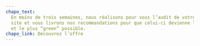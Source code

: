 ```yaml
---
chapo_text:
  En moins de trois semaines, nous réalisons pour vous l’audit de votre
  site et vous livrons nos recommandations pour que celui-ci devienne le plus durable
  et le plus “green” possible.
chapo_link: Découvrez l’offre
---
```

